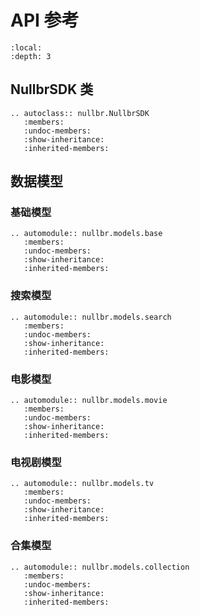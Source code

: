 # API 参考

```{contents}
:local:
:depth: 3
```

## NullbrSDK 类

```{eval-rst}
.. autoclass:: nullbr.NullbrSDK
   :members:
   :undoc-members:
   :show-inheritance:
   :inherited-members:
```

## 数据模型

### 基础模型

```{eval-rst}
.. automodule:: nullbr.models.base
   :members:
   :undoc-members:
   :show-inheritance:
   :inherited-members:
```

### 搜索模型

```{eval-rst}
.. automodule:: nullbr.models.search
   :members:
   :undoc-members:
   :show-inheritance:
   :inherited-members:
```

### 电影模型

```{eval-rst}
.. automodule:: nullbr.models.movie
   :members:
   :undoc-members:
   :show-inheritance:
   :inherited-members:
```

### 电视剧模型

```{eval-rst}
.. automodule:: nullbr.models.tv
   :members:
   :undoc-members:
   :show-inheritance:
   :inherited-members:
```

### 合集模型

```{eval-rst}
.. automodule:: nullbr.models.collection
   :members:
   :undoc-members:
   :show-inheritance:
   :inherited-members:
```
